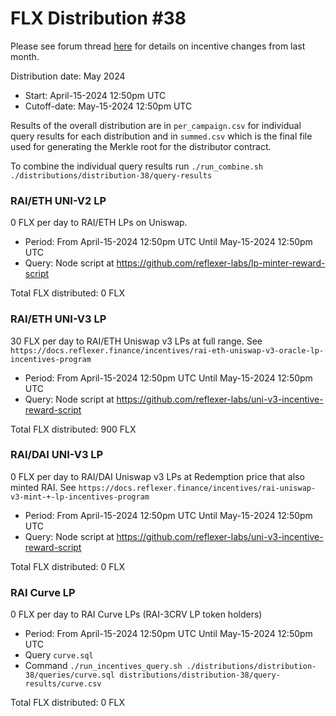# FLX Distribution #38

Please see forum thread [here](https://community.reflexer.finance/t/oracle-migration-to-uniswap-v3-incentive-adjustments/510/22) for details on incentive changes from last month.

Distribution date: May 2024

- Start: April-15-2024 12:50pm UTC
- Cutoff-date: May-15-2024 12:50pm UTC

Results of the overall distribution are in `per_campaign.csv` for individual query results for each distribution and in `summed.csv` which is the final file used for generating the Merkle root for the distributor contract.

To combine the individual query results run `./run_combine.sh ./distributions/distribution-38/query-results`

### RAI/ETH UNI-V2 LP

0 FLX per day to RAI/ETH LPs on Uniswap.

- Period: From April-15-2024 12:50pm UTC Until May-15-2024 12:50pm UTC
- Query: Node script at https://github.com/reflexer-labs/lp-minter-reward-script

Total FLX distributed: 0 FLX

### RAI/ETH UNI-V3 LP

30 FLX per day to RAI/ETH Uniswap v3 LPs at full range. See `https://docs.reflexer.finance/incentives/rai-eth-uniswap-v3-oracle-lp-incentives-program`

- Period: From April-15-2024 12:50pm UTC Until May-15-2024 12:50pm UTC
- Query: Node script at https://github.com/reflexer-labs/uni-v3-incentive-reward-script

Total FLX distributed: 900 FLX

### RAI/DAI UNI-V3 LP

0 FLX per day to RAI/DAI Uniswap v3 LPs at Redemption price that also minted RAI. See `https://docs.reflexer.finance/incentives/rai-uniswap-v3-mint-+-lp-incentives-program`

- Period: From April-15-2024 12:50pm UTC Until May-15-2024 12:50pm UTC
- Query: Node script at https://github.com/reflexer-labs/uni-v3-incentive-reward-script

Total FLX distributed: 0 FLX

### RAI Curve LP

0 FLX per day to RAI Curve LPs (RAI-3CRV LP token holders)

- Period: From April-15-2024 12:50pm UTC Until May-15-2024 12:50pm UTC
- Query `curve.sql`
- Command `./run_incentives_query.sh ./distributions/distribution-38/queries/curve.sql distributions/distribution-38/query-results/curve.csv`

Total FLX distributed: 0 FLX

